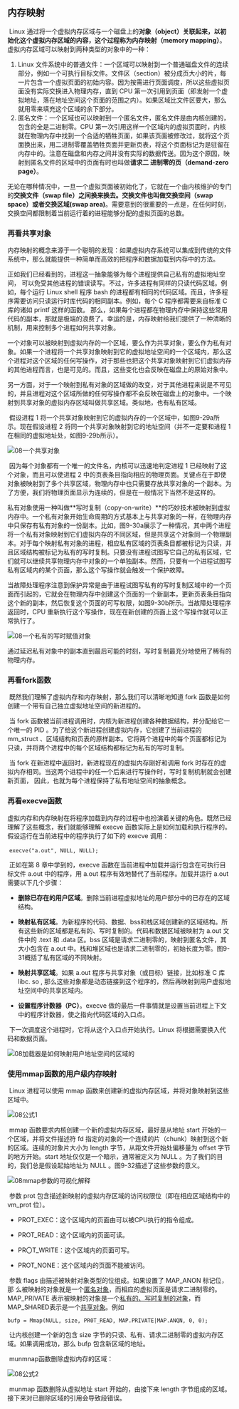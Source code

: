 ## 内存映射

​		Linux 通过将一个虚拟内存区域与一个磁盘上的**对象（object）**关联起来，以初始化这个虚拟内存区域的内容，这个过程称为**内存映射（memory mapping）**。虚拟内存区域可以映射到两种类型的对象中的一种：

1. Linux 文件系统中的普通文件：一个区域可以映射到一个普通磁盘文件的连续部分，例如一个可执行目标文件。文件区（section）被分成页大小的片，每一片包含一个虚拟页面的初始内容。因为按需进行页面调度，所以这些虚拟页面没有实际交换进入物理内存，直到 CPU 第一次引用到页面（即发射一个虚拟地址，落在地址空间这个页面的范围之内）。如果区域比文件区要大，那么就用零来填充这个区域的余下部分。
2. 匿名文件：一个区域也可以映射到一个匿名文件，匿名文件是由内核创建的，包含的全是二进制零。CPU 第一次引用这样一个区域内的虚拟页面时，内核就在物理内存中找到一个合适的牺牲页面，如果该页面被修改过，就将这个页面换出来，用二进制零覆盖牺牲页面并更新页表，将这个页面标记为是驻留在内存中的。注意在磁盘和内存之间并没有实际的数据传送。因为这个原因，映射到匿名文件的区域中的页面有时也叫做**请求二 进制零的页（demand-zero page）**。

​		无论在哪种情况中，一旦一个虚拟页面被初始化了，它就在一个由内核维护的专门的**交换文件（swap file）**之间换来换去。交换文件也叫做**交换空间（swap space）**或者**交换区域(swap area)**。需要意到的很重要的一点是，在任何时刻，交换空间都限制着当前运行着的进程能够分配的虚拟页面的总数。



### 再看共享对象

​		内存映射的概念来源于一个聪明的发现：如果虚拟内存系统可以集成到传统的文件系统中，那么就能提供一种简单而高效的把程序和数据加载到内存中的方法。

​		正如我们已经看到的，进程这一抽象能够为每个进程提供自己私有的虚拟地址空间， 可以免受其他进程的错误读写。不过，许多进程有同样的只读代码区域。例如，每个运行 Linux shell 程序 bash 的进程都有相同的代码区域。而且，许多程序需要访问只读运行时库代码的相同副本。例如，每个 C 程序都需要来自标准 C 库的诸如 printf 这样的函数。 那么，如果每个进程都在物理内存中保持这些常用代码的副本，那就是极端的浪费了。幸运的是，内存映射给我们提供了一种清晰的机制，用来控制多个进程如何共享对象。

​		一个对象可以被映射到虚拟内存的一个区域，要么作为共享对象，要么作为私有对象。如果一个进程将一个共享对象映射到它的虚拟地址空间的一个区域内，那么这个进程对这个区域的任何写操作，对于那些也把这个共享对象映射到它们虚拟内存的其他进程而言，也是可见的。而且，这些变化也会反映在磁盘上的原始对象中。

​		另一方面，对于一个映射到私有对象的区域做的改变，对于其他进程来说是不可见的，并且进程对这个区域所做的任何写操作都不会反映在磁盘上的对象中。一个映射到共享对象的虚拟内存区域叫做共享区域。类似地，也有私有区域。

​		假设进程 1 将一个共享对象映射到它的虚拟内存的一个区域中，如图9-29a所示。现在假设进程 2 将同一个共享对象映射到它的地址空间（并不一定要和进程 1 在相同的虚拟地址处，如图9-29b所示）。

![08一个共享对象](./imagemarkdown/08一个共享对象.png)

​		因为每个对象都有一个唯一的文件名，内核可以迅速地判定进程 1 已经映射了这个对象，而且可以使进程 2 中的页表条目指向相应的物理页面。关键点在于即使对象被映射到了多个共享区域，物理内存中也只需要存放共享对象的一个副本。为了方便，我们将物理页面显示为连续的，但是在一般情况下当然不是这样的。

​		私有对象使用一种叫做**写时复制（copy-on-write）**的巧妙技术被映射到虚拟内存中。一个私有对象开始生命周期的方式基本上与共享对象的一样，在物理内存中只保存有私有对象的一份副本。比如，图9-30a展示了一种情况，其中两个进程将一个私有对象映射到它们虚拟内存的不同区域，但是共享这个对象同一个物理副本。对于每个映射私有对象的进程，相应私有区域的页表条目都被标记为只读，并且区域结构被标记为私有的写时复制。只要没有进程试图写它自己的私有区域，它们就可以继续共享物理内存中对象的一个单独副本。然而，只要有一个进程试图写私有区域内的某个页面，那么这个写操作就会触发一个保护故障。

​		当故障处理程序注意到保护异常是由于进程试图写私有的写时复制区域中的一个页面而引起的，它就会在物理内存中创建这个页面的一个新副本，更新页表条目指向这个新的副本，然后恢复这个页面的可写权限，如图9-30b所示。当故障处理程序返回时，CPU 重新执行这个写操作，现在在新创建的页面上这个写操作就可以正常执行了。

![08一个私有的写时赋值对象](./imagemarkdown/08一个私有的写时赋值对象.png)

​		通过延迟私有对象中的副本直到最后可能的时刻，写时复制最充分地使用了稀有的物理内存。



### 再看fork函数

​		既然我们理解了虚拟内存和内存映射，那么我们可以清晰地知道 fork 函数是如何创建一个带有自己独立虚拟地址空间的新进程的。

​		当 fork 函数被当前进程调用时，内核为新进程创建各种数据结构，并分配给它一个唯一的 PID 。为了给这个新进程创建虚拟内存，它创建了当前进程的 mm_struct 、区域结构和页表的原样副本。它将两个进程中的每个页面都标记为只读，并将两个进程中的每个区域结构都标记为私有的写时复制。

​		当 fork 在新进程中返回时，新进程现在的虚拟内存刚好和调用 fork 时存在的虚拟内存相同。当这两个进程中的任一个后来进行写操作时，写时复制机制就会创建新页面， 因此，也就为每个进程保持了私有地址空间的抽象概念。



### 再看execve函数

​		虚拟内存和内存映射在将程序加载到内存的过程中也扮演着关键的角色。既然已经理解了这些概念，我们就能够理解 execve 函数实际上是如何加载和执行程序的。假设运行在当前进程中的程序执行了如下的 execve 调用：

​			`execve("a.out", NULL, NULL);`

​		正如在第 8 章中学到的，execve 函数在当前进程中加载并运行包含在可执行目标文件 a.out 中的程序，用 a.out 程序有效地替代了当前程序。加载并运行 a.out 需要以下几个步骤：

* **删除已存在的用户区域**。删除当前进程虚拟地址的用户部分中的已存在的区域结构。

* **映射私有区域**。为新程序的代码、数据、bss和栈区域创建新的区域结构。所有这些新的区域都是私有的、写时复制的。代码和数据区域被映射为 a.out 文件中的 .text 和 .data 区。bss 区域是请求二进制零的，映射到匿名文件，其大小包含在 a.out 中。栈和堆区域也是请求二进制零的，初始长度为零。图9-31概括了私有区域的不同映射。

* **映射共享区域**。如果 a.out 程序与共享对象（或目标）链接，比如标准 C 库 libc. so , 那么这些对象都是动态链接到这个程序的，然后再映射到用户虚拟地址空间中的共享区域内。

* **设置程序计数器（PC）**。execve 做的最后一件事情就是设置当前进程上下文中的程序计数器，使之指向代码区域的入口点。

​        下一次调度这个进程时，它将从这个入口点开始执行。Linux 将根据需要换入代码和数据页面。

![08加载器是如何映射用户地址空间的区域的](./imagemarkdown/08加载器是如何映射用户地址空间的区域的.png)





### 使用mmap函数的用户级内存映射

​		Linux 进程可以使用 mmap 函数来创建新的虚拟内存区域，并将对象映射到这些区域中。

![08公式1](./imagemarkdown/08公式1.png)

​		mmap 函数要求内核创建一个新的虚拟内存区域，最好是从地址 start 开始的一个区域，并将文件描述符 fd 指定的对象的一个连续的片（chunk）映射到这个新的区域。连续的对象片大小为 length 字节，从距文件开始处偏移量为 offset 字节的地方开始。start 地址仅仅是一个暗示，通常被定义为 NULL 。为了我们的目的，我们总是假设起始地址为 NULL 。图9-32描述了这些参数的意义。

![08mmap参数的可视化解释](./imagemarkdown/08mmap参数的可视化解释.png)

​		参数 prot 包含描述新映射的虚拟内存区域的访问权限位（即在相应区域结构中的 vm_prot 位）。

*  PROT_EXEC：这个区域内的页面由可以被CPU执行的指令组成。

*  PROT_READ：这个区域内的页面可读。

*  PR〇T_WRITE：这个区域内的页面可写。

*  PROT_NONE：这个区域内的页面不能被访问。

​        参数 flags 由描述被映射对象类型的位组成。如果设置了 MAP_ANON 标记位，那 么被映射的对象就是一个<u>匿名对象</u>，而相应的虚拟页面是请求二进制零的。MAP_PRIVATE 表示被映射的对象是一个<u>私有的、写时复制的对象</u>，而MAP_SHARED表示是一个<u>共享对象</u>。例如

`bufp = Mmap(NULL, size, PR0T_READ, MAP.PRIVATE|MAP.ANQN, 0, 0);`

​		让内核创建一个新的包含 size 字节的只读、私有、请求二进制零的虚拟内存区域。如果调用成功，那么 bufp 包含新区域的地址。

​		munmnap函数删除虚拟内存的区域：

![08公式2](./imagemarkdown/08公式2.png)

​		munmap 函数删除从虚拟地址 start 开始的，由接下来 length 字节组成的区域。接下来对已删除区域的引用会导致段错误。